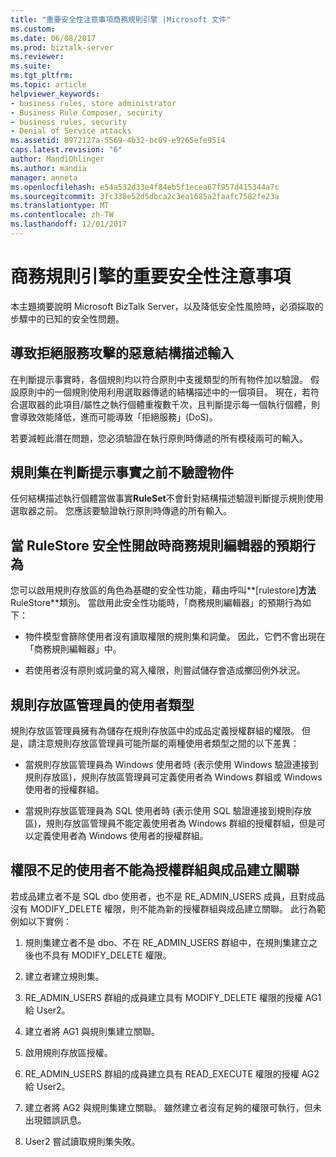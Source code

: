 ```yaml
---
title: "重要安全性注意事項商務規則引擎 |Microsoft 文件"
ms.custom: 
ms.date: 06/08/2017
ms.prod: biztalk-server
ms.reviewer: 
ms.suite: 
ms.tgt_pltfrm: 
ms.topic: article
helpviewer_keywords:
- business rules, store administrator
- Business Rule Composer, security
- business rules, security
- Denial of Service attacks
ms.assetid: 8972127a-5569-4b32-bc09-e9265efe9514
caps.latest.revision: "6"
author: MandiOhlinger
ms.author: mandia
manager: anneta
ms.openlocfilehash: e54a532d33e4f84eb5f1ecea67f957d415344a7c
ms.sourcegitcommit: 3fc338e52d5dbca2c3ea1685a2faafc7582fe23a
ms.translationtype: MT
ms.contentlocale: zh-TW
ms.lasthandoff: 12/01/2017
---
```

# <a name="important-security-notes-for-the-business-rule-engine"></a>商務規則引擎的重要安全性注意事項
本主題摘要說明 Microsoft BizTalk Server，以及降低安全性風險時，必須採取的步驟中的已知的安全性問題。  
  
## <a name="malicious-schema-input-causing-denial-of-service-attack"></a>導致拒絕服務攻擊的惡意結構描述輸入  
 在判斷提示事實時，各個規則均以符合原則中支援類型的所有物件加以驗證。 假設原則中的一個規則使用利用選取器傳遞的結構描述中的一個項目。 現在，若符合選取器的此項目/屬性之執行個體重複數千次，且判斷提示每一個執行個體，則會導致效能降低，進而可能導致「拒絕服務」(DoS)。  
  
 若要減輕此潛在問題，您必須驗證在執行原則時傳遞的所有模稜兩可的輸入。  
  
## <a name="ruleset-not-validating-objects-before-asserting-the-facts"></a>規則集在判斷提示事實之前不驗證物件  
 任何結構描述執行個體當做事實**RuleSet**不會針對結構描述驗證判斷提示規則使用選取器之前。 您應該要驗證執行原則時傳遞的所有輸入。  
  
## <a name="expected-behaviors-of-the-business-rule-composer-when-rulestore-security-is-on"></a>當 RuleStore 安全性開啟時商務規則編輯器的預期行為  
 您可以啟用規則存放區的角色為基礎的安全性功能，藉由呼叫**[rulestore]**方法**RuleStore**類別。 當啟用此安全性功能時，「商務規則編輯器」的預期行為如下：  
  
-   物件模型會篩除使用者沒有讀取權限的規則集和詞彙。 因此，它們不會出現在「商務規則編輯器」中。  
  
-   若使用者沒有原則或詞彙的寫入權限，則嘗試儲存會造成擲回例外狀況。  
  
## <a name="user-types-for-rule-store-administrator"></a>規則存放區管理員的使用者類型  
 規則存放區管理員擁有為儲存在規則存放區中的成品定義授權群組的權限。 但是，請注意規則存放區管理員可能所屬的兩種使用者類型之間的以下差異：  
  
-   當規則存放區管理員為 Windows 使用者時 (表示使用 Windows 驗證連接到規則存放區)，規則存放區管理員可定義使用者為 Windows 群組或 Windows 使用者的授權群組。  
  
-   當規則存放區管理員為 SQL 使用者時 (表示使用 SQL 驗證連接到規則存放區)，規則存放區管理員不能定義使用者為 Windows 群組的授權群組，但是可以定義使用者為 Windows 使用者的授權群組。  
  
## <a name="user-cannot-associate-an-authorization-group-with-an-artifact-without-sufficient-rights"></a>權限不足的使用者不能為授權群組與成品建立關聯  
 若成品建立者不是 SQL dbo 使用者，也不是 RE_ADMIN_USERS 成員，且對成品沒有 MODIFY_DELETE 權限，則不能為新的授權群組與成品建立關聯。 此行為範例如以下實例：  
  
1.  規則集建立者不是 dbo、不在 RE_ADMIN_USERS 群組中，在規則集建立之後也不具有 MODIFY_DELETE 權限。  
  
2.  建立者建立規則集。  
  
3.  RE_ADMIN_USERS 群組的成員建立具有 MODIFY_DELETE 權限的授權 AG1 給 User2。  
  
4.  建立者將 AG1 與規則集建立關聯。  
  
5.  啟用規則存放區授權。  
  
6.  RE_ADMIN_USERS 群組的成員建立具有 READ_EXECUTE 權限的授權 AG2 給 User2。  
  
7.  建立者將 AG2 與規則集建立關聯。 雖然建立者沒有足夠的權限可執行，但未出現錯誤訊息。  
  
8.  User2 嘗試讀取規則集失敗。